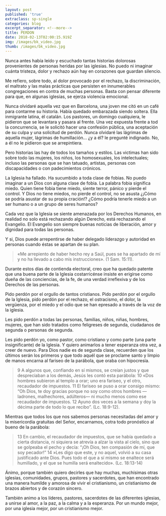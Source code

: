 ```yaml
---
layout: post
published: 'true'
extraclass: sp-single
categories: blog
excerpt_separator: <!--more-->
title: PERDON
date: 2018-02-13T02:00:15.919Z
img: /images/bk_video.jpg
thumb: /images/bk_video.jpg
---
```

Nunca antes había leído y escuchado tantas historias dolorosas provenientes de personas heridas por las iglesias.  No puedo ni imaginar cuánta tristeza, dolor y rechazo aún hay en corazones que guardan silencio.  <!--more-->

Me refiero, sobre todo, al dolor provocado por el rechazo, la discriminación, el maltrato y las malas prácticas que persisten en innumerables congregaciones en contra de muchas personas. Basta con pensar diferente para que, en algunas iglesias, se ejerza violencia emocional. 

Nunca olvidaré aquella vez que en Barcelona, una joven me citó en un café para contarme su historia. Había quedado embarazada siendo soltera. Ella inmigrante latina, él catalán. Los pastores, un domingo cualquiera, le pidieron que se levantara y pasara al frente. Una vez expuesta frente a tod la concurrencia, se le solicitó hacer una confesión pública, una aceptación de su culpa y una solicitud de perdón.  Nunca olvidaré las lágrimas de aquella mujer, lágrimas de humillación... ¿y a él? le pregunté indignado. No, a él no le pidieron que se arrepintiera.  

Pero historias las hay de todos los tamaños y estilos. Las victimas han sido sobre todo las mujeres, los niños, los homosexuales, los intelectuales; incluso las personas que se han tatuado, artistas, personas con discapacidades o con padecimientos crónicos. 

La Iglesia ha fallado. Ha sucumbido a toda clase de fobias. No puedo imaginar a un Dios con alguna clase de fobia. La palabra fobia significa miedo. Quien tiene fobia tiene miedo, siente terror, pánico y pierde el control.  Y Dios no tiene miedos, no pierde el control, no se asusta ¿¡Cómo se podría asustar de su propia cración!? ¿Cómo podría tenerle miedo a un ser humano o a un grupo de seres humanos? 

Cada vez que la Iglesia se siente amenazada por los Derechos Humanos, en realidad no solo está rechazando algún Derecho, está rechazando el Evangelio. El Evangelio son siempre buenas noticias de liberación, amor y dignidad para todas las personas. 

Y si, Dios puede arrepentirse de haber delegado liderazgo y autoridad en personas cuando éstas se apartan de su plan. 

> «Me arrepiento de haber hecho rey a Saúl, pues se ha apartado de mí y no ha llevado a cabo mis instrucciones». (1 Sam. 15:11).  

Durante estos días de contienda electoral, creo que ha quedado patente que una buena parte de la Iglesia costarricénse insiste en erigirse como dueña de las conciencias, de la fe, de una verdad irreflexiva y de los Derechos de las personas. 

Pido perdón por el orgullo de tantos cristianos. Pido perdón por el orgullo de la Iglesia, pido perdón por el rechazo, el ostracismo, el dolor, la vergüenza, por el miedo y el odio que se han epresado a través de la voz de la iglesia. 

Les pido perdón a todas las personas, familias, niños, niñas, hombres, mujeres, que han sido tratados como feligreses de segunda, ciudadanos de segunda o personas de segunda. 

Les pido perdón yo, como pastor, como cristiano y como parte (una parte insignificante) de la Iglesia. Y quiero animarlos a tener esperanza otra vez, a creer de nuevo. Para Dios nadie es de segunda clase, recuerden que los últimos serán los primeros y que todo aquél que se proclame santo y limpio de manos encarna al fariseo de la parábola, que oraba con hipocresía. 

> 9 A algunos que, confiando en sí mismos, se creían justos y que despreciaban a los demás, Jesús les contó esta parábola: 10 «Dos hombres subieron al templo a orar; uno era fariseo, y el otro, recaudador de impuestos. 11 El fariseo se puso a orar consigo mismo: “Oh Dios, te doy gracias porque no soy como otros hombres —ladrones, malhechores, adúlteros— ni mucho menos como ese recaudador de impuestos. 12 Ayuno dos veces a la semana y doy la décima parte de todo lo que recibo”. (Lc. 18:9-12). 

Mientras que todos los que nos sabemos personas necesitadas del amor y la misericordia gratuitas del Señor, encarnamos, cotra todo pronóstico al bueno de la parábola: 

> 13 En cambio, el recaudador de impuestos, que se había quedado a cierta distancia, ni siquiera se atrevía a alzar la vista al cielo, sino que se golpeaba el pecho y decía: “¡Oh Dios, ten compasión de mí, que soy pecador!” 14 »Les digo que este, y no aquel, volvió a su casa justificado ante Dios. Pues todo el que a sí mismo se enaltece será humillado, y el que se humilla será enaltecido». (Lc. 18:13-14)

Ánimo, porque también quiero decirles que hay muchas, muchísimas otras iglesias, comunidades, grupos, pastores y sacerdotes, que han encontrado una manera humilde y amorosa de vivir el cristianismo, un cristianismo de brazos abiertos y de corazón sincero. 

También animo a los líderes, pastores, sacerdotes de las diferentes iglesias, a unirse al amor, a la paz, a la calma y a la esperanza. Por un mundo mejor, por una iglesia mejor, por un cristianismo mejor.
